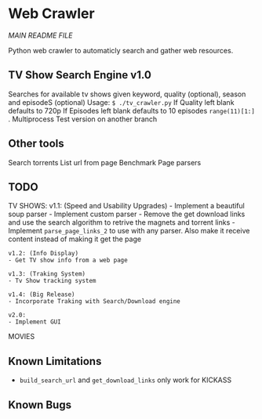 **Web Crawler**
================

*MAIN README FILE*

Python web crawler to automaticly search and gather web resources.

## TV Show Search Engine v1.0

Searches for available tv shows given keyword, quality (optional), season and episodeS (optional)
Usage:
	`$ ./tv_crawler.py`
	If Quality left blank defaults to 720p
	If Episodes left blank defaults to 10 episodes `range(11)[1:]`
. Multiprocess Test version on another branch

## Other tools

Search torrents
List url from page
Benchmark Page parsers

## TODO

TV SHOWS:
	v1.1: (Speed and Usability Upgrades)
	- Implement a beautiful soup parser
	- Implement custom parser
	- Remove the get download links and use the search algorithm to retrive the magnets and torrent links
	- Implement `parse_page_links_2` to use with any parser. Also make it receive content instead of making it get the page

	v1.2: (Info Display)
	- Get TV show info from a web page

	v1.3: (Traking System)
	- Tv Show tracking system

	v1.4: (Big Release)
	- Incorporate Traking with Search/Download engine

	v2.0:
	- Implement GUI
MOVIES


## Known Limitations

- `build_search_url` and `get_download_links` only work for KICKASS

## Known Bugs

